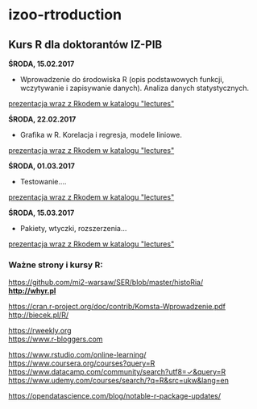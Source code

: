 # izoo-rtroduction
## Kurs R dla doktorantów IZ-PIB

**ŚRODA, 15.02.2017**
- Wprowadzenie do środowiska R (opis podstawowych funkcji, wczytywanie i zapisywanie danych). Analiza danych statystycznych.

[prezentacja wraz z Rkodem w katalogu "lectures"](https://cdn.rawgit.com/kzukowski/izoo-rtroduction/e9b8aa77/lectures/one.html)

**ŚRODA, 22.02.2017**
- Grafika w R. Korelacja i regresja, modele liniowe.

[prezentacja wraz z Rkodem w katalogu "lectures"](https://cdn.rawgit.com/kzukowski/izoo-rtroduction/e9b8aa77/lectures/two.html)

**ŚRODA, 01.03.2017**
- Testowanie....

[prezentacja wraz z Rkodem w katalogu "lectures"](https://cdn.rawgit.com/kzukowski/izoo-rtroduction/e9b8aa77/lectures/three.html)

**ŚRODA, 15.03.2017**
- Pakiety, wtyczki, rozszerzenia...

[prezentacja wraz z Rkodem w katalogu "lectures"](https://cdn.rawgit.com/kzukowski/izoo-rtroduction/97601725/lectures/four.html)

### Ważne strony i kursy R:

https://github.com/mi2-warsaw/SER/blob/master/histoRia/ <br />
**http://whyr.pl** <br />

https://cran.r-project.org/doc/contrib/Komsta-Wprowadzenie.pdf <br />
http://biecek.pl/R/ <br />

https://rweekly.org <br />
https://www.r-bloggers.com <br />

https://www.rstudio.com/online-learning/ <br />
https://www.coursera.org/courses?query=R <br />
https://www.datacamp.com/community/search?utf8=✓&query=R <br />
https://www.udemy.com/courses/search/?q=R&src=ukw&lang=en <br />

https://opendatascience.com/blog/notable-r-package-updates/ <br />


